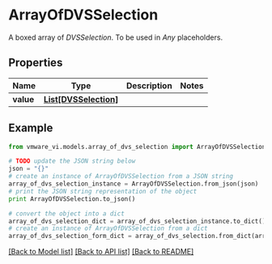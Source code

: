 # ArrayOfDVSSelection

A boxed array of *DVSSelection*. To be used in *Any* placeholders. 

## Properties
Name | Type | Description | Notes
------------ | ------------- | ------------- | -------------
**value** | [**List[DVSSelection]**](DVSSelection.md) |  | 

## Example

```python
from vmware_vi.models.array_of_dvs_selection import ArrayOfDVSSelection

# TODO update the JSON string below
json = "{}"
# create an instance of ArrayOfDVSSelection from a JSON string
array_of_dvs_selection_instance = ArrayOfDVSSelection.from_json(json)
# print the JSON string representation of the object
print ArrayOfDVSSelection.to_json()

# convert the object into a dict
array_of_dvs_selection_dict = array_of_dvs_selection_instance.to_dict()
# create an instance of ArrayOfDVSSelection from a dict
array_of_dvs_selection_form_dict = array_of_dvs_selection.from_dict(array_of_dvs_selection_dict)
```
[[Back to Model list]](../README.md#documentation-for-models) [[Back to API list]](../README.md#documentation-for-api-endpoints) [[Back to README]](../README.md)


